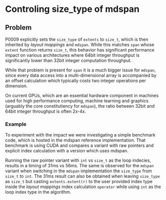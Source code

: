 # Controling size_type of mdspan

## Problem

P0009 explicitly sets the `size_type` of `extents` to `size_t`, which is then inherited by *layout mappings* and `mdspan`.
While this matches `span` whose `extent` function returns `size_t`, this behavior has significant performance impact on
various architectures where 64bit integer throughput is significantly lower than 32bit integer computation throughput.

While that problem is present for `span` it is a much bigger issue for `mdspan`, since every data access into a multi-dimensional
array is accompanied by an offset calculation which typically costs two integer operations per dimension. 

On current GPUs, which are an essential hardware component in machines used for high performance computing, machine learning and 
graphics (arguably the core constitutiency for `mdspan`), the ratio between 32bit and 64bit integer throughput is often 2x-4x.

### Example

To experiment with the impact we were investigating a simple benchmark code, which is hosted in the mdspan reference implementation.
That benchmark is using CUDA and compares a variant with raw pointers and explicit index calculation with a version which uses mdspan.

Running the raw pointer variant with `int` vs `size_t` as the loop indecies, results in a timing of 31ms vs 56ms. 
The same is observed for the `mdspan` variant when switching in the `mdspan` implementation the `size_type` from `size_t` to `int`.
The 31ms result can also be obtained when leaving `size_type` as `size_t` but casting `extents.extent(r)` to the user provided
index type inside the *layout mappings* index calculation `operator` while using `int` as the loop index type in the algorithm.





